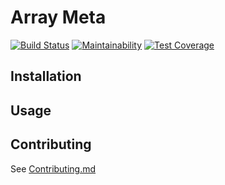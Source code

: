 # Array Meta

[![Build Status](https://travis-ci.org/BackEndTea/Array-Meta.svg?branch=master)](https://travis-ci.org/BackEndTea/Array-Meta)
[![Maintainability](https://api.codeclimate.com/v1/badges/9de4ab8adfa271a2f299/maintainability)](https://codeclimate.com/github/BackEndTea/Array-Meta/maintainability)
[![Test Coverage](https://api.codeclimate.com/v1/badges/9de4ab8adfa271a2f299/test_coverage)](https://codeclimate.com/github/BackEndTea/Array-Meta/test_coverage)
## Installation

## Usage

## Contributing

See [Contributing.md](.github/CONTRIBUTING.md)
